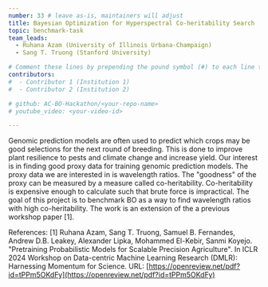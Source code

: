 ```yaml
---
number: 33 # leave as-is, maintainers will adjust
title: Bayesian Optimization for Hyperspectral Co-heritability Search 
topic: benchmark-task
team_leads:
  - Ruhana Azam (University of Illinois Urbana-Champaign)
  - Sang T. Truong (Stanford University)

# Comment these lines by prepending the pound symbol (#) to each line to hide these elements
contributors:
#  - Contributor 1 (Institution 1)
#  - Contributor 2 (Institution 2)

# github: AC-BO-Hackathon/<your-repo-name>
# youtube_video: <your-video-id>

---
```


Genomic prediction models are often used to predict which crops may be good selections for the next round of breeding. This is done to improve plant resilience to pests and climate change and increase yield. Our interest is in finding good proxy data for training genomic prediction models. The proxy data we are interested in is wavelength ratios. The "goodness" of the proxy can be measured by a measure called co-heritability. Co-heritability is expensive enough to calculate such that brute force is impractical. The goal of this project is to benchmark BO as a way to find wavelength ratios with high co-heritability. The work is an extension of the a previous workshop paper [1].

References:
[1] Ruhana Azam, Sang T. Truong, Samuel B. Fernandes, Andrew D.B. Leakey, Alexander Lipka, Mohammed El-Kebir, Sanmi Koyejo. "Pretraining Probabilistic Models for Scalable Precision Agriculture". In ICLR 2024 Workshop on Data-centric Machine Learning Research (DMLR): Harnessing Momentum for Science. URL: [https://openreview.net/pdf?id=tPPm5OKdFy](https://openreview.net/pdf?id=tPPm5OKdFy)
